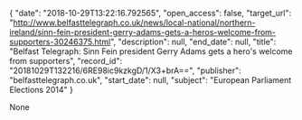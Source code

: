 {
  "date": "2018-10-29T13:22:16.792565", 
  "open_access": false, 
  "target_url": "http://www.belfasttelegraph.co.uk/news/local-national/northern-ireland/sinn-fein-president-gerry-adams-gets-a-heros-welcome-from-supporters-30246375.html", 
  "description": null, 
  "end_date": null, 
  "title": "Belfast Telegraph: Sinn Fein president Gerry Adams gets a hero's welcome from supporters", 
  "record_id": "20181029T132216/6RE98ic9kzkgD/1/X3+brA==", 
  "publisher": "belfasttelegraph.co.uk", 
  "start_date": null, 
  "subject": "European Parliament Elections 2014"
}

None